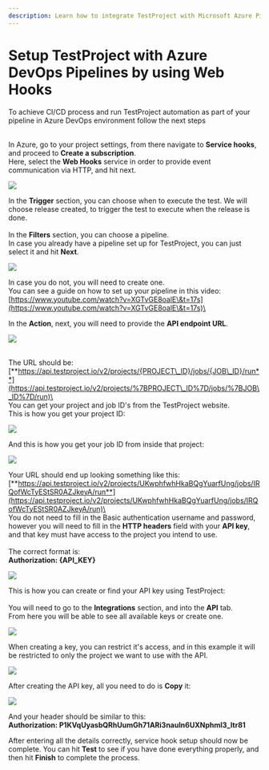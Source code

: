 ```yaml
---
description: Learn how to integrate TestProject with Microsoft Azure Pipelines.
---
```


# Setup TestProject with Azure DevOps Pipelines by using Web Hooks

To achieve CI/CD process and run TestProject automation as part of your pipeline in Azure DevOps environment follow the next steps

\
In Azure, go to your project settings, from there navigate to **Service hooks**, and proceed to **Create a subscription**.\
Here, select the **Web Hooks** service in order to provide event communication via HTTP, and hit next.

![](<../../.gitbook/assets/image (528) (1).png>)

In the **Trigger** section, you can choose when to execute the test. We will choose release created, to trigger the test to execute when the release is done.\
\
In the **Filters** section, you can choose a pipeline.\
In case you already have a pipeline set up for TestProject, you can just select it and hit **Next**.

![](<../../.gitbook/assets/image (519).png>)

In case you do not, you will need to create one.\
You can see a guide on how to set up your pipeline in this video:\
[https://www.youtube.com/watch?v=XGTvGE8oalE\&t=17s](https://www.youtube.com/watch?v=XGTvGE8oalE\&t=17s)\


In the **Action**, next, you will need to provide the **API endpoint URL**.

![](<../../.gitbook/assets/image (469) (1) (1).png>)

\
The URL should be:\
[**https://api.testproject.io/v2/projects/{PROJECT\_ID}/jobs/{JOB\_ID}/run**](https://api.testproject.io/v2/projects/%7BPROJECT\_ID%7D/jobs/%7BJOB\_ID%7D/run)\
\
You can get your project and job ID's from the TestProject website.\
This is how you get your project ID:

![](<../../.gitbook/assets/image (479) (1).png>)

And this is how you get your job ID from inside that project:

![](<../../.gitbook/assets/image (520).png>)

Your URL should end up looking something like this:\
[**https://api.testproject.io/v2/projects/UKwphfwhHkaBQgYuarfUng/jobs/IRQofWcTyEStSR0AZJkeyA/run**](https://api.testproject.io/v2/projects/UKwphfwhHkaBQgYuarfUng/jobs/IRQofWcTyEStSR0AZJkeyA/run)\
\
You do not need to fill in the Basic authentication username and password, however you will need to fill in the **HTTP headers** field with your **API key**, and that key must have access to the project you intend to use.\
\
The correct format is:\
**Authorization: {API\_KEY}**

![](<../../.gitbook/assets/image (504) (1).png>)

This is how you can create or find your API key using TestProject:\
\
You will need to go to the **Integrations** section, and into the **API** tab.\
From here you will be able to see all available keys or create one.

![](<../../.gitbook/assets/image (563) (1).png>)

When creating a key, you can restrict it's access, and in this example it will be restricted to only the project we want to use with the API.

![](<../../.gitbook/assets/image (536) (1) (1).png>)

After creating the API key, all you need to do is **Copy** it:

![](<../../.gitbook/assets/image (501).png>)

And your header should be similar to this:\
**Authorization: P1KVqUyasbQRhUumGh71ARi3nauIn6UXNphml3\_Itr81**

After entering all the details correctly, service hook setup should now be complete. You can hit **Test** to see if you have done everything properly, and then hit **Finish** to complete the process.
